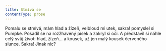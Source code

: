 ```yaml
---
title: Stmívá se
contentType: prose
---
```


<section>

Pomalu se stmívá, mám hlad a žízeň, velbloud mi utek, sakra! pomyslel si Pumpke. Posadil se na rozžhavený písek a zakryl si oči. A představil si náhle celý svůj život: hlad, žízeň… a kousek, už jen malý kousek červeného slunce. Sakra! Jinak nic?

</section>
